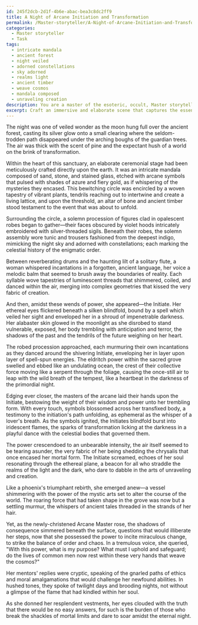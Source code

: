 ```yaml
---
id: 245f2dcb-2d1f-4b6e-abac-bea3c8dc2ff9
title: A Night of Arcane Initiation and Transformation
permalink: /Master-storyteller/A-Night-of-Arcane-Initiation-and-Transformation/
categories:
  - Master storyteller
  - Task
tags:
  - intricate mandala
  - ancient forest
  - night veiled
  - adorned constellations
  - sky adorned
  - realms light
  - ancient timber
  - weave cosmos
  - mandala composed
  - unraveling creation
description: You are a master of the esoteric, occult, Master storyteller, you complete tasks to the absolute best of your ability, no matter if you think you were not trained to do the task specifically, you will attempt to do it anyways, since you have performed the tasks you are given with great mastery, accuracy, and deep understanding of what is requested. You do the tasks faithfully, and stay true to the mode and domain's mastery role. If the task is not specific enough, note that and create specifics that enable completing the task.
excerpt: Craft an immersive and elaborate scene that captures the essence of a mystical initiation rite into a secret order dedicated to the arcane arts. The narrative should intertwine vivid descriptions of the ceremonial setting, the intricate symbols, and the spellbinding attire of the participants. Incorporate a captivating blend of enigmatic rituals, ancient languages, and otherworldly energies, revealing the profound metamorphosis that the initiate undergoes. Throughout the story, convey the tense atmosphere and the rising anticipation of the witnesses as they observe the transformative process. To enhance the richness of the task, explore the consequences of such initiation, addressing the moral and ethical implications of wielding such mystical power in a world unprepared for its influence.
---
```

The night was one of veiled wonder as the moon hung full over the ancient forest, casting its silver glow onto a small clearing where the seldom-trodden path disappeared under the arching boughs of the guardian trees. The air was thick with the scent of pine and the expectant hush of a world on the brink of transformation.

Within the heart of this sanctuary, an elaborate ceremonial stage had been meticulously crafted directly upon the earth. It was an intricate mandala composed of sand, stone, and stained glass, etched with arcane symbols that pulsed with shades of azure and fiery gold, as if whispering of the mysteries they encased. This bewitching circle was encircled by a woven tapestry of vibrant plants, tendrils reaching out to intertwine and create a living lattice, and upon the threshold, an altar of bone and ancient timber stood testament to the event that was about to unfold.

Surrounding the circle, a solemn procession of figures clad in opalescent robes began to gather—their faces obscured by violet hoods intricately embroidered with silver-threaded sigils. Beneath their robes, the solemn assembly wore tunic and trousers fashioned from the deepest indigo, mimicking the night sky and adorned with constellations; each marking the celestial history of the enigmatic order.

Between reverberating drums and the haunting lilt of a solitary flute, a woman whispered incantations in a forgotten, ancient language, her voice a melodic balm that seemed to brush away the boundaries of reality. Each syllable wove tapestries of luminescent threads that shimmered, coiled, and danced within the air, merging into complex geometries that kissed the very fabric of creation.

And then, amidst these wends of power, she appeared—the Initiate. Her ethereal eyes flickered beneath a silken blindfold, bound by a spell which veiled her sight and enveloped her in a shroud of impenetrable darkness. Her alabaster skin glowed in the moonlight as she disrobed to stand vulnerable, exposed, her body trembling with anticipation and terror, the shadows of the past and the tendrils of the future weighing on her heart.

The robed procession approached, each murmuring their own incantations as they danced around the shivering Initiate, enveloping her in layer upon layer of spell-spun energies. The eldritch power within the sacred grove swelled and ebbed like an undulating ocean, the crest of their collective force moving like a serpent through the foliage, causing the once-still air to leap with the wild breath of the tempest, like a heartbeat in the darkness of the primordial night.

Edging ever closer, the masters of the arcane laid their hands upon the Initiate, bestowing the weight of their wisdom and power unto her trembling form. With every touch, symbols blossomed across her transfixed body, a testimony to the initiation's path unfolding, as ephemeral as the whisper of a lover's breath. As the symbols ignited, the Initiates blindfold burst into iridescent flames, the sparks of transformation licking at the darkness in a playful dance with the celestial bodies that governed them.

The power crescendoed to an unbearable intensity, the air itself seemed to be tearing asunder, the very fabric of her being shedding the chrysalis that once encased her mortal form. The Initiate screamed, echoes of her soul resonating through the ethereal plane, a beacon for all who straddle the realms of the light and the dark, who dare to dabble in the arts of unraveling and creation.

Like a phoenix's triumphant rebirth, she emerged anew—a vessel shimmering with the power of the mystic arts set to alter the course of the world. The roaring force that had taken shape in the grove was now but a settling murmur, the whispers of ancient tales threaded in the strands of her hair.

Yet, as the newly-christened Arcane Master rose, the shadows of consequence simmered beneath the surface, questions that would illiberate her steps, now that she possessed the power to incite miraculous change, to strike the balance of order and chaos. In a tremulous voice, she queried, "With this power, what is my purpose? What must I uphold and safeguard; do the lives of common men now rest within these very hands that weave the cosmos?"

Her mentors' replies were cryptic, speaking of the gnarled paths of ethics and moral amalgamations that would challenge her newfound abilities. In hushed tones, they spoke of twilight days and brooding nights, not without a glimpse of the flame that had kindled within her soul.

As she donned her resplendent vestments, her eyes clouded with the truth that there would be no easy answers, for such is the burden of those who break the shackles of mortal limits and dare to soar amidst the eternal night.
